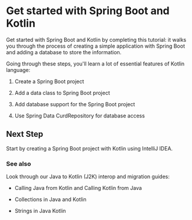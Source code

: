 # Get started with Spring Boot and Kotlin

Get started with Spring Boot and Kotlin by completing this tutorial: it walks you through the process of creating a simple application with Spring Boot and adding a database to store the information.

Going through these steps, you'll learn a lot of essential features of Kotlin language:

1. Create a Spring Boot project

2. Add a data class to Spring Boot project

3. Add database support for the Spring Boot project

4. Use Spring Data CurdRepository for database access

## Next Step

Start by creating a Spring Boot project with Kotlin using IntelliJ IDEA.

### See also

Look through our Java to Kotlin (J2K) interop and migration guides:

- Calling Java from Kotlin and Calling Kotlin from Java

- Collections in Java and Kotlin

- Strings in Java Kotlin
